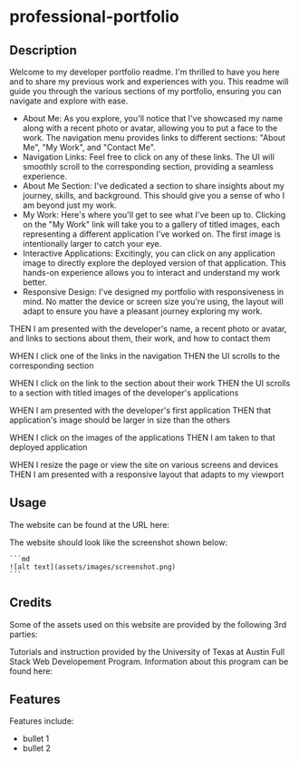 # professional-portfolio

## Description

Welcome to my developer portfolio readme. I'm thrilled to have you here and to share my previous work and experiences with you. This readme will guide you through the various sections of my portfolio, ensuring you can navigate and explore with ease. 

* About Me: As you explore, you'll notice that I've showcased my name along with a recent photo or avatar, allowing you to put a face to the work. The navigation menu provides links to different sections: "About Me", "My Work", and "Contact Me".
* Navigation Links: Feel free to click on any of these links. The UI will smoothly scroll to the corresponding section, providing a seamless experience.
* About Me Section: I've dedicated a section to share insights about my journey, skills, and background. This should give you a sense of who I am beyond just my work.
* My Work: Here's where you'll get to see what I've been up to. Clicking on the "My Work" link will take you to a gallery of titled images, each representing a different application I've worked on. The first image is intentionally larger to catch your eye.
* Interactive Applications: Excitingly, you can click on any application image to directly explore the deployed version of that application. This hands-on experience allows you to interact and understand my work better.
* Responsive Design: I've designed my portfolio with responsiveness in mind. No matter the device or screen size you're using, the layout will adapt to ensure you have a pleasant journey exploring my work.


THEN I am presented with the developer's name, a recent photo or avatar, and links to sections about them, their work, and how to contact them

WHEN I click one of the links in the navigation
THEN the UI scrolls to the corresponding section

WHEN I click on the link to the section about their work
THEN the UI scrolls to a section with titled images of the developer's applications

WHEN I am presented with the developer's first application
THEN that application's image should be larger in size than the others

WHEN I click on the images of the applications
THEN I am taken to that deployed application

WHEN I resize the page or view the site on various screens and devices
THEN I am presented with a responsive layout that adapts to my viewport

## Usage

The website can be found at the URL here: 

The website should look like the screenshot shown below:
    
    ```md
    ![alt text](assets/images/screenshot.png)
    ```

## Credits

Some of the assets used on this website are provided by the following 3rd parties: 

Tutorials and instruction provided by the University of Texas at Austin Full Stack Web Developement Program. Information about this program can be found here: 

## Features

Features include: 
* bullet 1
* bullet 2 